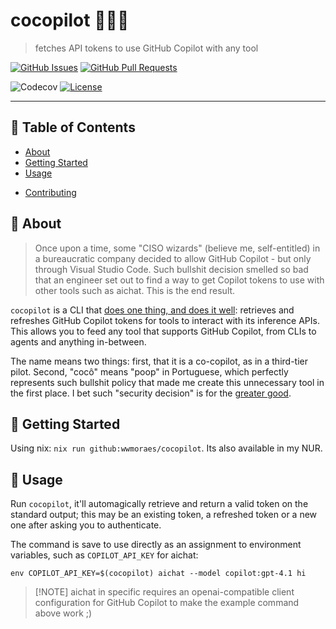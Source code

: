 # cocopilot 💩🧑‍✈️

> fetches API tokens to use GitHub Copilot with any tool

[![GitHub Issues](https://img.shields.io/github/issues/wwmoraes/cocopilot.svg)](https://github.com/wwmoraes/cocopilot/issues)
[![GitHub Pull Requests](https://img.shields.io/github/issues-pr/wwmoraes/cocopilot.svg)](https://github.com/wwmoraes/cocopilot/pulls)

![Codecov](https://img.shields.io/codecov/c/github/wwmoraes/cocopilot)
[![License](https://img.shields.io/badge/license-MIT-blue.svg)](/LICENSE)

______________________________________________________________________

## 📝 Table of Contents

- [About](#-about)
- [Getting Started](#-getting-started)
- [Usage](#-usage)

<!-- - [TODO](./TODO.md) -->

- [Contributing](./CONTRIBUTING.md)

## 🧐 About

> Once upon a time, some "CISO wizards" (believe me, self-entitled) in a
> bureaucratic company decided to allow GitHub Copilot - but only through Visual
> Studio Code. Such bullshit decision smelled so bad that an engineer set out to
> find a way to get Copilot tokens to use with other tools such as aichat. This
> is the end result.

`cocopilot` is a CLI that [does one thing, and does it well][unix-philosophy]:
retrieves and refreshes GitHub Copilot tokens for tools to interact with its
inference APIs. This allows you to feed any tool that supports GitHub Copilot,
from CLIs to agents and anything in-between.

The name means two things: first, that it is a co-copilot, as in a third-tier
pilot. Second, "cocô" means "poop" in Portuguese, which perfectly represents
such bullshit policy that made me create this unnecessary tool in the first
place. I bet such "security decision" is for the [greater good][greater-good].

## 🏁 Getting Started

Using nix: `nix run github:wwmoraes/cocopilot`. Its also available in my NUR.

## 🎈 Usage

Run `cocopilot`, it'll automagically retrieve and return a valid token on the
standard output; this may be an existing token, a refreshed token or a new one
after asking you to authenticate.

The command is save to use directly as an assignment to environment variables,
such as `COPILOT_API_KEY` for aichat:

```shell
env COPILOT_API_KEY=$(cocopilot) aichat --model copilot:gpt-4.1 hi
```

> [!NOTE] aichat in specific requires an openai-compatible client configuration
> for GitHub Copilot to make the example command above work ;)

[greater-good]: https://www.youtube.com/watch?v=5u8vd_YNbTw
[unix-philosophy]: https://www.linfo.org/unix_philosophy.html
